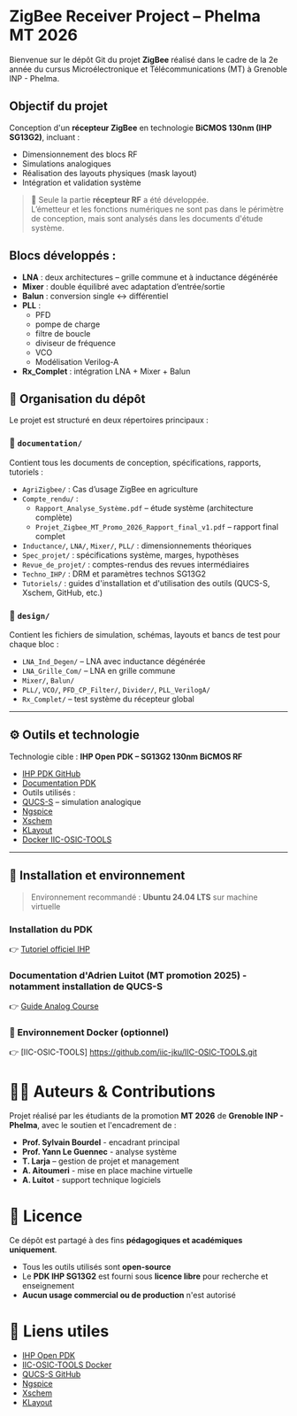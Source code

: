 # ZigBee Receiver Project – Phelma MT 2026

Bienvenue sur le dépôt Git du projet **ZigBee** réalisé dans le cadre de la 2e année du cursus Microélectronique et Télécommunications (MT) à Grenoble INP - Phelma.

## Objectif du projet

Conception d'un **récepteur ZigBee** en technologie **BiCMOS 130nm (IHP SG13G2)**, incluant :
- Dimensionnement des blocs RF
- Simulations analogiques
- Réalisation des layouts physiques (mask layout)
- Intégration et validation système

> 🔧 Seule la partie **récepteur RF** a été développée.  
> L’émetteur et les fonctions numériques ne sont pas dans le périmètre de conception, mais sont analysés dans les documents d'étude système.

## Blocs développés :

- **LNA** : deux architectures – grille commune et à inductance dégénérée
- **Mixer** : double équilibré avec adaptation d’entrée/sortie  
- **Balun** : conversion single ↔ différentiel  
- **PLL** :  
  - PFD
  - pompe de charge
  - filtre de boucle
  - diviseur de fréquence 
  - VCO
  - Modélisation Verilog-A  
- **Rx_Complet** : intégration LNA + Mixer + Balun

## 📁 Organisation du dépôt

Le projet est structuré en deux répertoires principaux :

### 📂 `documentation/`

Contient tous les documents de conception, spécifications, rapports, tutoriels :

- `AgriZigbee/` : Cas d’usage ZigBee en agriculture
- `Compte_rendu/` : 
  - `Rapport_Analyse_Système.pdf` – étude système (architecture complète)
  - `Projet_Zigbee_MT_Promo_2026_Rapport_final_v1.pdf` – rapport final complet
- `Inductance/`, `LNA/`, `Mixer/`, `PLL/` : dimensionnements théoriques
- `Spec_projet/` : spécifications système, marges, hypothèses
- `Revue_de_projet/` : comptes-rendus des revues intermédiaires
- `Techno_IHP/` : DRM et paramètres technos SG13G2
- `Tutoriels/` : guides d'installation et d'utilisation des outils (QUCS-S, Xschem, GitHub, etc.)

### 📂 `design/`

Contient les fichiers de simulation, schémas, layouts et bancs de test pour chaque bloc :

- `LNA_Ind_Degen/` – LNA avec inductance dégénérée
- `LNA_Grille_Com/` – LNA en grille commune
- `Mixer/`, `Balun/`
- `PLL/`, `VCO/`, `PFD_CP_Filter/`, `Divider/`, `PLL_VerilogA/`
- `Rx_Complet/` – test système du récepteur global

---

## ⚙️ Outils et technologie

Technologie cible : **IHP Open PDK – SG13G2 130nm BiCMOS RF**

-  [IHP PDK GitHub](https://github.com/IHP-GmbH/IHP-Open-PDK)
-  [Documentation PDK](https://ihp-open-pdk-docs.readthedocs.io/)
-  Outils utilisés :
  - [QUCS-S](https://github.com/ra3xdh/qucs_s) – simulation analogique
  - [Ngspice](https://ngspice.sourceforge.io/)
  - [Xschem](https://xschem.sourceforge.io/stefan/)
  - [KLayout](https://www.klayout.de/)
  - [Docker IIC-OSIC-TOOLS](https://github.com/iic-jku/IIC-OSIC-TOOLS)

---

## 🚀 Installation et environnement

> Environnement recommandé : **Ubuntu 24.04 LTS** sur machine virtuelle

###  Installation du PDK
👉 [Tutoriel officiel IHP](https://ihp-open-pdk-docs.readthedocs.io/en/latest/install.html)

###  Documentation d'Adrien Luitot (MT promotion 2025) - notamment installation de QUCS-S
👉 [Guide Analog Course](https://analog-course.readthedocs.io/en/latest/design_softwares/qucs.html)

### 🐳 Environnement Docker (optionnel)

👉 [IIC-OSIC-TOOLS] https://github.com/iic-jku/IIC-OSIC-TOOLS.git

# 👨‍🏫 Auteurs & Contributions

Projet réalisé par les étudiants de la promotion **MT 2026** de **Grenoble INP - Phelma**, avec le soutien et l'encadrement de :

- **Prof. Sylvain Bourdel** - encadrant principal  
- **Prof. Yann Le Guennec** - analyse système 
- **T. Larja** – gestion de projet et management
- **A. Aitoumeri** - mise en place machine virtuelle
- **A. Luitot** - support technique logiciels 

# 📄 Licence

Ce dépôt est partagé à des fins **pédagogiques et académiques uniquement**.

- Tous les outils utilisés sont **open-source**  
- Le **PDK IHP SG13G2** est fourni sous **licence libre** pour recherche et enseignement  
- **Aucun usage commercial ou de production** n'est autorisé  

# 🔗 Liens utiles

- [IHP Open PDK](https://example.com)  
- [IIC-OSIC-TOOLS Docker](https://example.com)  
- [QUCS-S GitHub](https://example.com)  
- [Ngspice](https://example.com)  
- [Xschem](https://example.com)  
- [KLayout](https://example.com)
